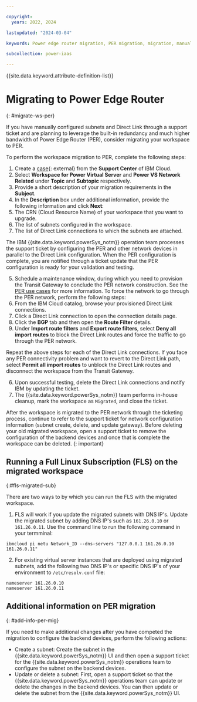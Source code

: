 ```yaml
---

copyright:
  years: 2022, 2024

lastupdated: "2024-03-04"

keywords: Power edge router migration, PER migration, migration, manual PER migration

subcollection: power-iaas

---
```


{{site.data.keyword.attribute-definition-list}}


# Migrating to Power Edge Router
{: #migrate-ws-per}

If you have manually configured subnets and Direct Link through a support ticket and are planning to leverage the built-in redundancy and much higher bandwidth of Power Edge Router (PER), consider migrating your workspace to PER.

To perform the workspace migration to PER, complete the following steps:
1.	Create a [case](https://cloud.ibm.com/unifiedsupport/cases/form){: external} from the **Support Center** of IBM Cloud.
2.	Select **Workspace for Power Virtual Server** and **Power VS Network Related** under **Topic** and **Subtopic** respectively.
3.	Provide a short description of your migration requirements in the **Subject**.
4.	In the **Description** box under additional information, provide the following information and click **Next**:
  1.  The CRN (Cloud Resource Name) of your workspace that you want to upgrade.
  2.	The list of subnets configured in the workspace.
  3.	The list of Direct Link connections to which the subnets are attached.

  The IBM {{site.data.keyword.powerSys_notm}} operation team processes the support ticket by configuring the PER and other network devices in parallel to the Direct Link configuration. When the PER configuration is complete, you are notified through a ticket update that the PER configuration is ready for your validation and testing.

5.	Schedule a maintenance window, during which you need to provision the Transit Gateway to conclude the PER network construction. See the [PER use cases](/docs/power-iaas?topic=power-iaas-network-architecture-diagrams#per-use-cases) for more information. To force the network to go through the PER network, perform the following steps:
  1.	From the IBM Cloud catalog, browse your provisioned Direct Link connections.
  2.	Click a Direct Link connection to open the connection details page.
  3.	Click the **BGP** tab and then open the **Route Filter** details.
  4.	Under **Import route filters** and **Export route filters**, select **Deny all import routes** to block the Direct Link routes and force the traffic to go through the PER network.

  Repeat the above steps for each of the Direct Link connections. If you face any PER connectivity problem and want to revert to the Direct Link path, select **Permit all import routes** to unblock the Direct Link routes and disconnect the workspace from the Transit Gateway.

6.	Upon successful testing, delete the Direct Link connections and notify IBM by updating the ticket.
7.	The {{site.data.keyword.powerSys_notm}} team performs in-house cleanup, mark the workspace as `Migrated`, and close the ticket.

After the workspace is migrated to the PER network through the ticketing process, continue to refer to the support ticket for network configuration information (subnet create, delete, and update gateway). Before deleting your old migrated workspace, open a support ticket to remove the configuration of the backend devices and once that is complete the workspace can be deleted.
{: important}

## Running a Full Linux Subscription (FLS) on the migrated workspace
{:#fls-migrated-sub}

There are two ways to by which you can run the FLS with the migrated workspace.

1. FLS will work if you update the migrated subnets with DNS IP's.
  Update the migrated subnet by adding DNS IP's such as `161.26.0.10` or `161.26.0.11`.
  Use the command line to run the following command in your termminal:
  ```
  ibmcloud pi netu Network_ID --dns-servers "127.0.0.1 161.26.0.10 161.26.0.11"
  ```
2. For existing virtual server instances that are deployed using migrated subnets, add the following two DNS IP's or specific DNS IP's of your environment to `/etc/resolv.conf` file:
  ```
  nameserver 161.26.0.10
  nameserver 161.26.0.11
  ```

## Additional information on PER migration
{: #add-info-per-mig}

If you need to make additional changes after you have competed the migration to configure the backend devices, perform the following actions:
- Create a subnet: Create the subnet in the {{site.data.keyword.powerSys_notm}} UI and then open a support ticket for the {{site.data.keyword.powerSys_notm}} operations team to configure the subnet on the backend devices.
- Update or delete a subnet: First, open a support ticket so that the {{site.data.keyword.powerSys_notm}} operations team can update or delete the changes in the backend devices. You can then update or delete the subnet from the {{site.data.keyword.powerSys_notm}} UI.